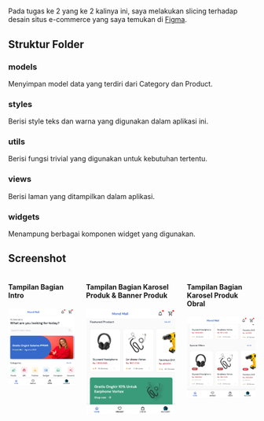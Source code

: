 
# 

Pada tugas ke 2 yang ke 2 kalinya ini, saya melakukan slicing terhadap desain situs e-commerce yang saya temukan di [Figma](https://www.figma.com/community/file/1020869651724237430).

## Struktur Folder
### models
Menyimpan model data yang terdiri dari Category dan Product.
### styles
Berisi style teks dan warna yang digunakan dalam aplikasi ini.
### utils
Berisi fungsi trivial yang digunakan untuk kebutuhan tertentu.
### views
Berisi laman yang ditampilkan dalam aplikasi.
### widgets
Menampung berbagai komponen widget yang digunakan.


## Screenshot

<div style="display: flex; gap: 24px;">
    <div>
        <h4>Tampilan Bagian Intro</h4>
        <img src="../../screenshots/retugas02/tampilan1.png" width="250">
    </div>
    <div>
        <h4>Tampilan Bagian Karosel Produk & Banner Produk</h4>
        <img src="../../screenshots/retugas02/tampilan2.png" width="250">
    </div>
    <div>
        <h4>Tampilan Bagian Karosel Produk Obral</h4>
        <img src="../../screenshots/retugas02/tampilan3.png" width="250">
    </div>
</div>